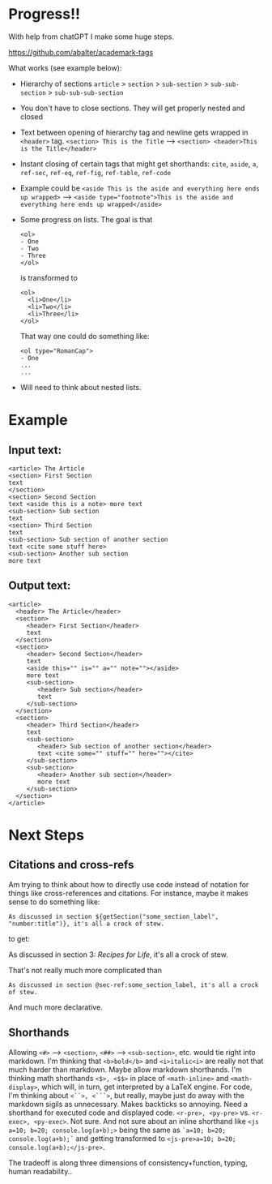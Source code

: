 # Progress!!
With help from chatGPT I make some huge steps. 

https://github.com/abalter/academark-tags

What works (see example below):

- Hierarchy of sections `article` > `section` > `sub-section` > `sub-sub-section` > `sub-sub-sub-section`
- You don't have to close sections. They will get properly nested and closed
- Text between opening of hierarchy tag and newline gets wrapped in `<header>` tag. `<section> This is the Title` --> `<section> <header>This is the Title</header>`
- Instant closing of certain tags that might get shorthands: `cite`, `aside`, `a`, `ref-sec`, `ref-eq`, `ref-fig`, `ref-table`, `ref-code`
- Example could be `<aside This is the aside and everything here ends up wrapped>` --> `<aside type="footnote">This is the aside and everything here ends up wrapped</aside>`
- Some progress on lists. The goal is that
    ```
    <ol>
    - One
    - Two
    - Three
    </ol>
    ```
  is transformed to
    ```
    <ol>
      <li>One</li>
      <li>Two</li>
      <li>Three</li>
    </ol>
    ```

  That way one could do something like:

    ```
    <ol type="RomanCap">
    - One
    ...
    ...
    ```
- Will need to think about nested lists.

# Example
## Input text:
```
<article> The Article
<section> First Section
text
</section>
<section> Second Section
text <aside this is a note> more text
<sub-section> Sub section
text
<section> Third Section
text
<sub-section> Sub section of another section
text <cite some stuff here>
<sub-section> Another sub section
more text
```

## Output text:
```
<article>
  <header> The Article</header>
  <section>
     <header> First Section</header>
     text
  </section>
  <section>
     <header> Second Section</header>
     text 
     <aside this="" is="" a="" note=""></aside>
     more text
     <sub-section>
        <header> Sub section</header>
        text
     </sub-section>
  </section>
  <section>
     <header> Third Section</header>
     text
     <sub-section>
        <header> Sub section of another section</header>
        text <cite some="" stuff="" here=""></cite>
     </sub-section>
     <sub-section>
        <header> Another sub section</header>
        more text
     </sub-section>
  </section>
</article>
```

# Next Steps
## Citations and cross-refs
Am trying to think about how to directly use code instead of notation for things like cross-references and citations. For instance, maybe it makes sense to do something like:

```
As discussed in section ${getSection("some_section_label", "number:title")}, it's all a crock of stew.
```

to get: 

As discussed in section 3: _Recipes for Life_, it's all a crock of stew.

That's not really much more complicated than 

```
As discussed in section @sec-ref:some_section_label, it's all a crock of stew.
```

And much more declarative.

## Shorthands
Allowing `<#>` --> `<section>`, `<##>` --> `<sub-section>`, etc. would tie right into markdown. I'm thinking that `<b>bold</b>` and `<i>italic<i>` are really not that much harder than markdown. Maybe allow markdown shorthands. I'm thinking math shorthands `<$>, <$$>` in place of `<math-inline>` and `<math-display>`, which will, in turn, get interpreted by a LaTeX engine. For code, I'm thinking about `<``>, <```>`, but really, maybe just do away with the markdown sigils as unnecessary. Makes backticks so annoying. Need a shorthand for executed code and displayed code. `<r-pre>, <py-pre>` vs. `<r-exec>, <py-exec>`. Not sure. And not sure about an inline shorthand like `<js a=10; b=20; console.log(a+b);>` being the same as `` `a=10; b=20; console.log(a+b);` `` and getting transformed to `<js-pre>a=10; b=20; console.log(a+b);</js-pre>`.

The tradeoff is along three dimensions of consistency+function, typing, human readability..
